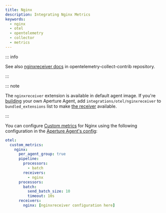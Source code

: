 ```yaml
---
title: Nginx
description: Integrating Nginx Metrics
keywords:
  - nginx
  - otel
  - opentelemetry
  - collector
  - metrics
---
```


::: info

See also [nginxreceiver docs][receiver] in opentelemetry-collect-contrib
repository.

:::

::: note

The `nginxreceiver` extension is available in default agent image. If you're
[building][build] your own Aperture Agent, add `integrations/otel/nginxreceiver`
to `bundled_extensions` list to make [the receiver][receiver] available.

:::

You can configure [Custom metrics][custom-metrics] for Nginx using the following
configuration in the [Aperture Agent's config][agent-config]:

```yaml
otel:
  custom_metrics:
    nginx:
      per_agent_group: true
      pipeline:
        processors:
          - batch
        receivers:
          - nginx
      processors:
        batch:
          send_batch_size: 10
          timeout: 10s
      receivers:
        nginx: [nginxreceiver configuration here]
```

[build]: /reference/aperturectl/build/agent/agent.md
[receiver]:
  https://github.com/open-telemetry/opentelemetry-collector-contrib/tree/main/receiver/nginxreceiver
[custom-metrics]: /reference/configuration/agent.md#custom-metrics-config
[agent-config]: /reference/configuration/agent.md#agent-o-t-e-l-config
